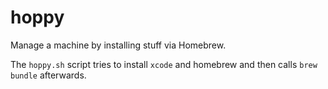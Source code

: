 # hoppy
Manage a machine by installing stuff via Homebrew.

The `hoppy.sh` script tries to install `xcode` and homebrew and then calls
`brew bundle` afterwards.
